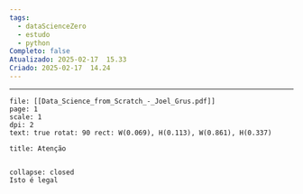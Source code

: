 ```yaml
---
tags:
  - dataScienceZero
  - estudo
  - python
Completo: false
Atualizado: 2025-02-17  15.33
Criado: 2025-02-17  14.24
---
```

--- 


```slide-note 
file: [[Data_Science_from_Scratch_-_Joel_Grus.pdf]]
page: 1
scale: 1
dpi: 2 
text: true rotat: 90 rect: W(0.069), H(0.113), W(0.861), H(0.337)
```

```ad-warning
title: Atenção


```


```ad-note
collapse: closed
Isto é legal

```




